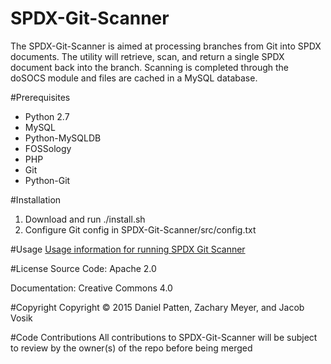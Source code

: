 # SPDX-Git-Scanner
The SPDX-Git-Scanner is aimed at processing branches from Git into SPDX documents. The utility will retrieve, scan, and return a single SPDX document back into the branch. Scanning is completed through the doSOCS module and files are cached in a MySQL database.

#Prerequisites
* Python 2.7
* MySQL
* Python-MySQLDB
* FOSSology
* PHP
* Git
* Python-Git

#Installation
1. Download and run ./install.sh
2. Configure Git config in SPDX-Git-Scanner/src/config.txt

#Usage
[Usage information for running SPDX Git Scanner](https://github.com/SPDX-Git/SPDX-Git-Scanner/wiki/Running-GitSPDX)

#License
Source Code: Apache 2.0

Documentation: Creative Commons 4.0

#Copyright
Copyright © 2015 Daniel Patten, Zachary Meyer, and Jacob Vosik

#Code Contributions
All contributions to SPDX-Git-Scanner will be subject to review by the owner(s) of the repo before being merged
